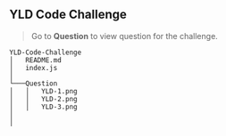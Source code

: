 ## YLD Code Challenge

> Go to **Question** to view question for the challenge.

```
YLD-Code-Challenge
│   README.md
│   index.js
│
└───Question
│   │   YLD-1.png
│   │   YLD-2.png
│   │   YLD-3.png
│
│

```
